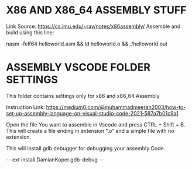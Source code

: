 # X86 AND X86_64 ASSEMBLY STUFF 
Link Source: https://cs.lmu.edu/~ray/notes/x86assembly/
Assemble and build using this line:

nasm -felf64 helloworld.asm && ld helloworld.o && ./helloworld.out

# ASSEMBLY VSCODE FOLDER SETTINGS
This folder contains settings only for x86 and x86_64 Assembly

Instruction Link:
https://medium0.com/@muhammadmeeran2003/how-to-set-up-assembly-language-on-visual-studio-code-2021-587a7b01c9a1

Open the file You want to assemble in Vscode and press CTRL + Shift + B. This will create a file ending in extension “.o” and a simple file with no extension.

This will install gdb debugger for debugging your assembly Code.

-- ext install DamianKoper.gdb-debug --